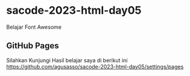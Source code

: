# sacode-2023-html-day05
Belajar Font Awesome

## GitHub Pages

Silahkan Kunjungi Hasil belajar saya di berikut ini
https://github.com/agusasso/sacode-2023-html-day05/settings/pages
